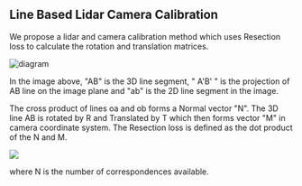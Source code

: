 ## Line Based Lidar Camera Calibration
We propose a lidar and camera calibration method which uses Resection loss to calculate the rotation and translation matrices.  

![diagram](https://drive.google.com/uc?export=view&id=1WWuaMlYl_rD1BXUh1Utm3mnFUZhKcOJ6)

In the image above, "AB" is the 3D line segment, " A'B' " is the projection of AB line on the image plane and "ab" is the 2D line segment in the image.

The cross product of lines oa and ob forms a Normal vector "N". The 3D line AB is rotated by R and Translated by T which then forms vector "M" in camera coordinate system. The Resection loss is defined as the dot product of the N and M. 

![](https://drive.google.com/uc?export=view&id=1LvHcWJZlXorP54SF5at6lRwebdqZF0JY)

where N is the number of correspondences available.
